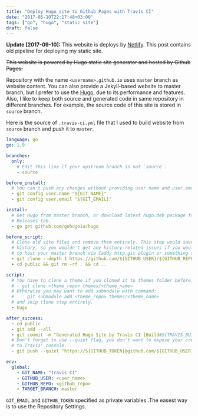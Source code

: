 ```yaml
---
title: "Deploy Hugo site to Github Pages with Travis CI"
date: "2017-05-10T22:17:48+03:00"
tags: ["go", "hugo", "static site"]
draft: false
---
```

**Update [2017-09-10]:** This website is deploys by [Netlify](https://www.netlify.com). This
post contains old pipeline for deploying my static site.

~~This website is powered by Hugo static site generator and hosted by Github
Pages.~~

Repository with the name `<username>.github.io` uses `master` branch as website
content. You can also provide a Jekyll-based website to master branch, but I
prefer to use  the [Hugo](https://gohugo.io), due to its performance and
features. Also, I like to keep both source and generated code in same repository
in different branches. For example, the source code of this site is stored in
`source` branch.

Here is the source of `.travis-ci.yml` file that I used to build website from
`source` branch and push it to `master`.

```yaml
language: go
go: 1.9

branches:
  only:
    # Edit this line if your upstream branch is not `source`.
    - source

before_install:
  # You can't push any changes without providing user.name and user.email to git.
  - git config user.name "${GIT_NAME}"
  - git config user.email "${GIT_EMAIL}"

install:
  # Get Hugo from master branch, or download latest hugo.deb package from the
  # Releases tab.
  - go get github.com/gohugoio/hugo

before_script:
  # Clone old site files and remove them entirely. This step would save the
  # history, so you wouldn't get any history-related issues if you would like
  # to host your master branch via Caddy http.git plugin or something simular.
  - git clone --depth 1 https://github.com/${GITHUB_USER}/${GITHUB_REPO}.git --branch ${TARGET_BRANCH} --single-branch public
  - cd public && git rm -rf . && cd ..

script:
  # You have to clone a theme if you cloned it to themes folder before.
  # - git clone <theme_repo> themes/<theme_name>
  # Otherwise you may want to add submodule with command:
  #     git submodule add <theme_repo> themes/<theme_name>
  # and skip clone step entirely.
  - hugo

after_success:
  - cd public
  - git add --all
  - git commit -m "Generated Hugo Site by Travis CI [Build#${TRAVIS_BUILD_NUMBER}]"
  # Don't forget to use --quiet flag, you don't want to expose your credentials
  # to Travis' console.
  - git push --quiet "https://${GITHUB_TOKEN}@github.com/${GITHUB_USER}/${GITHUB_REPO}.git" ${TARGET_BRANCH}

env:
  global:
    - GIT_NAME: "Travis CI"
    - GITHUB_USER: <user_name>
    - GITHUB_REPO: <github_repo>
    - TARGET_BRANCH: master
```

`GIT_EMAIL` and `GITHUB_TOKEN` specified as private variables .The easest way is
to use the Repository Settings.
